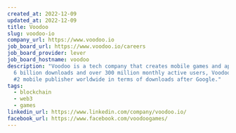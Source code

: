 ```yaml
---
created_at: 2022-12-09
updated_at: 2022-12-09
title: Voodoo
slug: voodoo-io
company_url: https://www.voodoo.io
job_board_url: https://www.voodoo.io/careers
job_board_provider: lever
job_board_hostname: voodoo
description: "Voodoo is a tech company that creates mobile games and apps. With
  6 billion downloads and over 300 million monthly active users, Voodoo is the
  #2 mobile publisher worldwide in terms of downloads after Google."
tags:
  - blockchain
  - web3
  - games
linkedin_url: https://www.linkedin.com/company/voodoo.io/
facebook_url: https://www.facebook.com/voodoogames/
---
```

